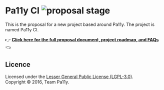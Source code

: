 
# Pa11y CI ![proposal stage][status-badge]

This is the proposal for a new project based around Pa11y. The project is named Pa11y CI.

:point_right: **[Click here for the full proposal document, project roadmap, and FAQs](PROPOSAL.md)** :point_left:


## Licence

Licensed under the [Lesser General Public License (LGPL-3.0)](LICENSE).  
Copyright &copy; 2016, Team Pa11y.



[status-badge]: https://img.shields.io/badge/status-proposal-red.svg
